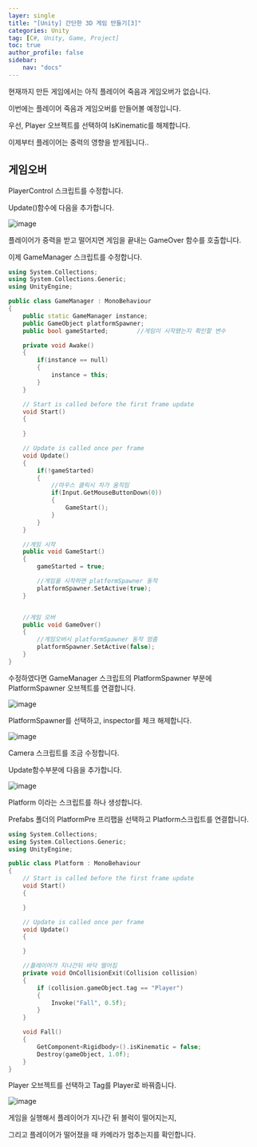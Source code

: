 ```yaml
---
layer: single
title: "[Unity] 간단한 3D 게임 만들기[3]"
categories: Unity
tag: [C#, Unity, Game, Project]
toc: true
author_profile: false
sidebar: 
    nav: "docs"
---
```




현재까지 만든 게임에서는 아직 플레이어 죽음과 게임오버가 없습니다.

이번에는 플레이어 죽음과 게임오버를 만들어볼 예정입니다.

우선, Player 오브젝트를 선택하여 IsKinematic를 해제합니다.

이제부터 플레이어는 중력의 영향을 받게됩니다..



## 게임오버

PlayerControl 스크립트를 수정합니다.

Update()함수에 다음을 추가합니다.

![image](/images/2023-04-08/capture_3.png)



플레이어가 중력을 받고 떨어지면 게임을 끝내는 GameOver 함수를 호출합니다.

이제 GameManager 스크립트를 수정합니다.

```c++
using System.Collections;
using System.Collections.Generic;
using UnityEngine;

public class GameManager : MonoBehaviour
{
    public static GameManager instance;
    public GameObject platformSpawner;
    public bool gameStarted;        //게임이 시작됐는지 확인할 변수

    private void Awake()
    {
        if(instance == null)
        {
            instance = this;
        }
    }

    // Start is called before the first frame update
    void Start()
    {
        
    }

    // Update is called once per frame
    void Update()
    {
        if(!gameStarted)
        {
            //마우스 클릭시 차가 움직임
            if(Input.GetMouseButtonDown(0))
            {
                GameStart();
            }
        }
    }

    //게임 시작
    public void GameStart()
    {
        gameStarted = true;

        //게임을 시작하면 platformSpawner 동작
        platformSpawner.SetActive(true);
    }


    //게임 오버
    public void GameOver()
    {
        //게임오버시 platformSpawner 동작 멈춤
        platformSpawner.SetActive(false);
    }
}

```

수정하였다면 GameManager 스크립트의 PlatformSpawner 부분에 PlatformSpawner 오브젝트를 연결합니다.

![image](/images/2023-04-08/capture_4.png)



PlatformSpawner를 선택하고, inspector를 체크 해제합니다.

![image](/images/2023-04-08/capture_5.png)



Camera 스크립트를 조금 수정합니다.

Update함수부분에 다음을 추가합니다.


![image](/images/2023-04-08/capture_6.png)




Platform 이라는 스크립트를 하나 생성합니다.

Prefabs 폴더의 PlatformPre 프리팹을 선택하고 Platform스크립트를 연결합니다.



```c++
using System.Collections;
using System.Collections.Generic;
using UnityEngine;

public class Platform : MonoBehaviour
{
    // Start is called before the first frame update
    void Start()
    {

    }

    // Update is called once per frame
    void Update()
    {

    }

    //플레이어가 지나간뒤 바닥 떨어짐
    private void OnCollisionExit(Collision collision)
    {
        if (collision.gameObject.tag == "Player")
        {
            Invoke("Fall", 0.5f);
        }
    }

    void Fall()
    {
        GetComponent<Rigidbody>().isKinematic = false;
        Destroy(gameObject, 1.0f);
    }
}

```




Player 오브젝트를 선택하고 Tag를 Player로 바꿔줍니다.

![image](/images/2023-04-08/capture_7.png)


게임을 실행해서 플레이어가 지나간 뒤 블럭이 떨어지는지,

그리고 플레이어가 떨어졌을 때 카메라가 멈추는지를 확인합니다.

